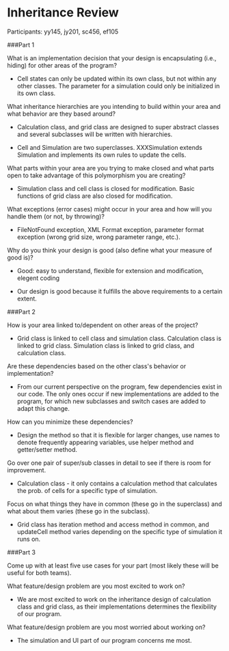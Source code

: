 
# Inheritance Review

Participants: yy145, jy201, sc456, ef105

###Part 1

What is an implementation decision that your design is encapsulating (i.e., hiding) for other areas of the program? 

*	Cell states can only be updated within its own class, but not within any other classes. The parameter for a simulation could only be initialized in its own class. 

What inheritance hierarchies are you intending to build within your area and what behavior are they based around?

*	Calculation class, and grid class are designed to super abstract classes and several subclasses will be written with hierarchies. 

*	Cell and Simulation are two superclasses. XXXSimulation extends Simulation and implements its own rules to update the cells.

What parts within your area are you trying to make closed and what parts open to take advantage of this polymorphism you are creating?
	
*	Simulation class and cell class is closed for modification. Basic functions of grid class are also closed for modification. 
	
What exceptions (error cases) might occur in your area and how will you handle them (or not, by throwing)?

*	FileNotFound exception, XML Format exception, parameter format exception (wrong grid size, wrong parameter range, etc.). 

Why do you think your design is good (also define what your measure of good is)? 

*	Good: easy to understand, flexible for extension and modification, elegent coding 
	
*	Our design is good because it fulfills the above requirements to a certain extent. 

###Part 2

How is your area linked to/dependent on other areas of the project?

*	Grid class is linked to cell class and simulation class. Calculation class is linked to grid class. Simulation class is linked to grid class, and calculation class. 

Are these dependencies based on the other class's behavior or implementation?

*	From our current perspective on the program, few dependencies exist in our code. The only ones occur if new implementations are added to the program, for which new subclasses and switch cases are added to adapt this change. 

How can you minimize these dependencies? 

*	Design the method so that it is flexible for larger changes, use names to denote frequently appearing variables, use helper method and getter/setter method. 

Go over one pair of super/sub classes in detail to see if there is room for improvement. 

*	Calculation class - it only contains a calculation method that calculates the prob. of cells for a specific type of simulation. 

Focus on what things they have in common (these go in the superclass) and what about them varies (these go in the subclass).

*	Grid class has iteration method and access method in common, and updateCell method varies depending on the specific type of simulation it runs on. 

###Part 3

Come up with at least five use cases for your part (most likely these will be useful for both teams).

What feature/design problem are you most excited to work on?

*	We are most excited to work on the inheritance design of calculation class and grid class, as their implementations determines the flexibility of our program. 

What feature/design problem are you most worried about working on?

*	The simulation and UI part of our program concerns me most. 

